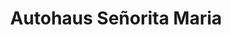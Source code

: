 ---
title: "Autohaus Señorita Maria"
url: /hennigsdorf/autohaus-senorita-maria/
shop: Autowerkstatt
---
